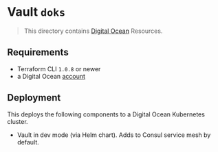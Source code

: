 # Vault `doks`

> This directory contains [Digital Ocean](https://registry.terraform.io/providers/digitalocean/digitalocean) Resources.

## Requirements

* Terraform CLI `1.0.8` or newer
* a Digital Ocean [account](https://m.do.co/c/b73b4af31c09)

## Deployment

This deploys the following components to a Digital Ocean Kubernetes cluster.

- Vault in dev mode (via Helm chart). Adds to Consul service mesh by default.